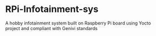 # RPi-Infotainment-sys
A hobby infotainment system built on Raspberry Pi board using Yocto project and compliant with Genivi standards
